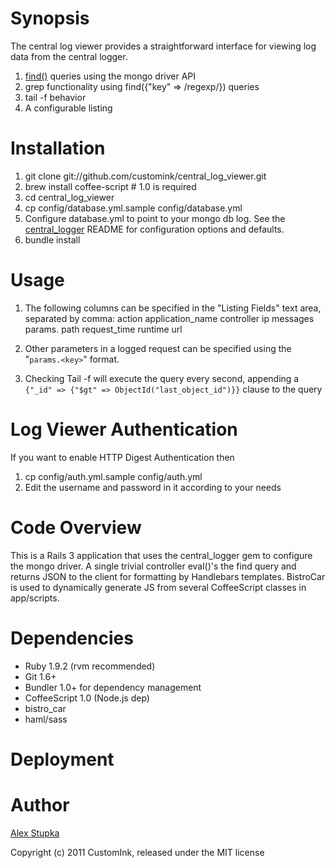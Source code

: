 # Synopsis

The central log viewer provides a straightforward interface for viewing log data from the central logger.

1. [find()](http://api.mongodb.org/ruby/current/Mongo/Collection.html#find-instance_method) queries using the mongo driver API
2. grep functionality using find({"key" => /regexp/}) queries
3. tail -f behavior
4. A configurable listing

# Installation

1. git clone git://github.com/customink/central_log_viewer.git
2. brew install coffee-script # 1.0 is required
3. cd central_log_viewer
4. cp config/database.yml.sample config/database.yml
5. Configure database.yml to point to your mongo db log.  See the [central_logger](http://github.com/customink/central_logger) README for configuration options and defaults.
6. bundle install

# Usage

1. The following columns can be specified in the "Listing Fields" text area, separated by comma:
        action
        application_name
        controller
        ip
        messages
        params.<key>
        path
        request_time
        runtime
        url

2. Other parameters in a logged request can be specified using the "<code>params.&lt;key&gt;</code>" format.
3. Checking Tail -f will execute the query every second, appending a <code>{"_id" => {"$gt" => ObjectId("last_object_id")}}</code> clause to the query

# Log Viewer Authentication
If you want to enable HTTP Digest Authentication then
1. cp config/auth.yml.sample config/auth.yml
2. Edit the username and password in it according to your needs

# Code Overview

This is a Rails 3 application that uses the central_logger gem to configure the mongo driver.  A single trivial controller eval()'s the find
query and returns JSON to the client for formatting by Handlebars templates. BistroCar is used to dynamically generate JS from
several CoffeeScript classes in app/scripts.

# Dependencies

* Ruby 1.9.2 (rvm recommended)
* Git 1.6+
* Bundler 1.0+ for dependency management
* CoffeeScript 1.0 (Node.js dep)
* bistro_car
* haml/sass

# Deployment

# Author

[Alex Stupka](https://github.com/astupka)

Copyright (c) 2011 CustomInk, released under the MIT license
